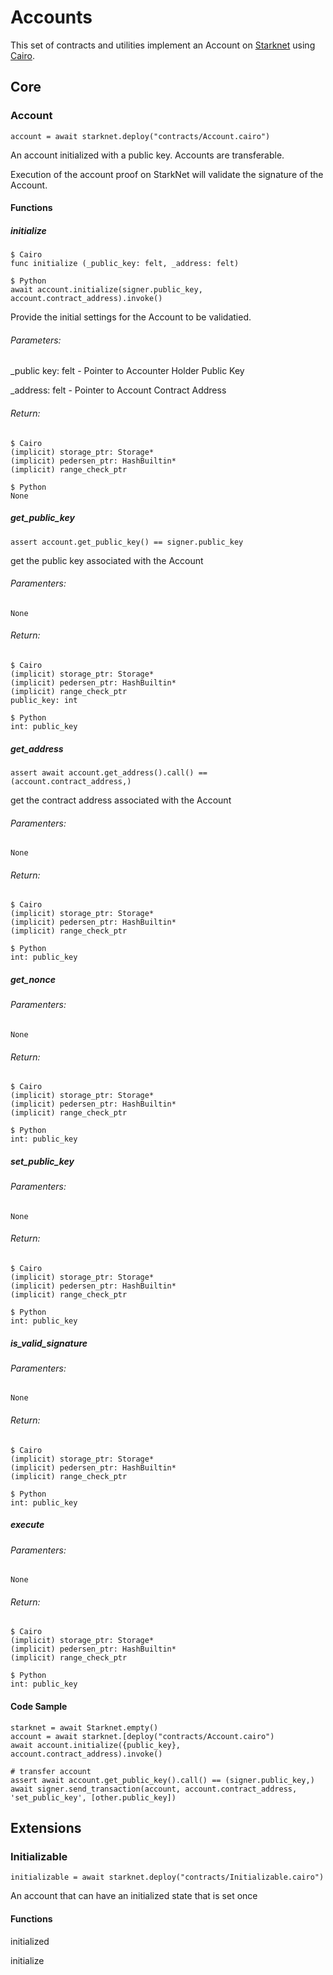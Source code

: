 # Accounts

This set of contracts and utilities implement an Account on [Starknet](https://www.cairo-lang.org/docs/hello_starknet/intro.html) using [Cairo](https://www.cairo-lang.org/docs/hello_cairo/index.html#hello-cairo).

## Core

### Account

    account = await starknet.deploy("contracts/Account.cairo")
    
An account initialized with a public key. Accounts are transferable.

Execution of the account proof on StarkNet will validate the signature of the Account.

#### Functions

##### initialize

    $ Cairo
    func initialize (_public_key: felt, _address: felt)

    $ Python
    await account.initialize(signer.public_key, account.contract_address).invoke()

Provide the initial settings for the Account to be validatied.

###### Parameters:

_public key: felt - Pointer to Accounter Holder Public Key

_address: felt - Pointer to Account Contract Address

###### Return:

    $ Cairo
    (implicit) storage_ptr: Storage*
    (implicit) pedersen_ptr: HashBuiltin*
    (implicit) range_check_ptr

    $ Python
    None

##### get_public_key

    assert account.get_public_key() == signer.public_key 

get the public key associated with the Account

###### Paramenters:

    None

###### Return:

    $ Cairo
    (implicit) storage_ptr: Storage*
    (implicit) pedersen_ptr: HashBuiltin*
    (implicit) range_check_ptr
    public_key: int

    $ Python
    int: public_key

##### get_address

    assert await account.get_address().call() == (account.contract_address,)

get the contract address associated with the Account

###### Paramenters:

    None

###### Return:

    $ Cairo
    (implicit) storage_ptr: Storage*
    (implicit) pedersen_ptr: HashBuiltin*
    (implicit) range_check_ptr

    $ Python
    int: public_key

##### get_nonce

###### Paramenters:

    None

###### Return:

    $ Cairo
    (implicit) storage_ptr: Storage*
    (implicit) pedersen_ptr: HashBuiltin*
    (implicit) range_check_ptr

    $ Python
    int: public_key

##### set_public_key

###### Paramenters:

    None

###### Return:

    $ Cairo
    (implicit) storage_ptr: Storage*
    (implicit) pedersen_ptr: HashBuiltin*
    (implicit) range_check_ptr

    $ Python
    int: public_key

##### is_valid_signature

###### Paramenters:

    None

###### Return:

    $ Cairo
    (implicit) storage_ptr: Storage*
    (implicit) pedersen_ptr: HashBuiltin*
    (implicit) range_check_ptr

    $ Python
    int: public_key

##### execute

###### Paramenters:

    None

###### Return:

    $ Cairo
    (implicit) storage_ptr: Storage*
    (implicit) pedersen_ptr: HashBuiltin*
    (implicit) range_check_ptr

    $ Python
    int: public_key


#### Code Sample

    starknet = await Starknet.empty()
    account = await starknet.[deploy("contracts/Account.cairo")
    await account.initialize({public_key}, account.contract_address).invoke()

    # transfer account
    assert await account.get_public_key().call() == (signer.public_key,)
    await signer.send_transaction(account, account.contract_address, 'set_public_key', [other.public_key])

## Extensions

### Initializable

    initializable = await starknet.deploy("contracts/Initializable.cairo")

An account that can have an initialized state that is set once

#### Functions

initialized

initialize
